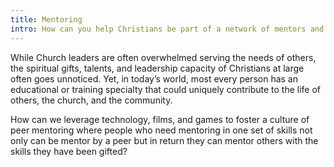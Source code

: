 ```yaml
---
title: Mentoring
intro: How can you help Christians be part of a network of mentors and mentees, transforming people's lives?
---
```

While Church leaders are often overwhelmed serving the needs of others, the spiritual gifts, talents, and leadership capacity of Christians at large often goes unnoticed. Yet, in today’s world, most every person has an educational or training specialty that could uniquely contribute to the life of others, the church, and the community.

 How can we leverage technology, films, and games to foster a culture of peer mentoring where people who need mentoring in one set of skills not only can be mentor by a peer but in return they can mentor others with the skills they have been gifted?

